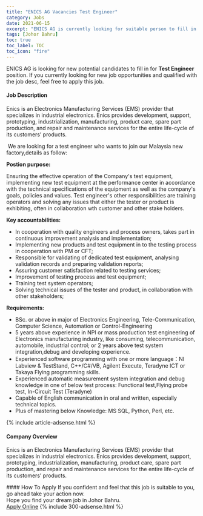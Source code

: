 ```yaml
---
title: "ENICS AG Vacancies Test Engineer" 
category: Jobs 
date: 2021-06-15 
excerpt: "ENICS AG is currently looking for suitable person to fill in the Test Engineer which based in Johor Bahru" 
tags: [Johor Bahru] 
toc: true 
toc_label: TOC 
toc_icon: "fire" 
--- 
```


<p>ENICS AG is looking for new potential candidates to fill in for <b>Test Engineer</b> position. If you currently looking for new job opportunities and qualified with the job desc, feel free to apply this job.
</p><div><div><h4>Job Description</h4></div><div><div><span><div><p>Enics is an Electronics Manufacturing Services (EMS) provider that specializes in industrial electronics. Enics provides development, support, prototyping, industrialization, manufacturing, product care, spare part production, and repair and maintenance services for the entire life-cycle of its customers&#8217; products.</p><p>&#160;We are looking for a test engineer who wants to join our Malaysia new factory,details as follow:</p><p><strong>Postion purpose:</strong></p><p>Ensuring the effective operation of the Company's test equipment, implementing new test equipment at the performance center in accordance with the technical specifications of the equipment as well as the company's goals, policies and values. Test engineer's other responsibilities are training operators and solving any issues that either the tester or product is exhibiting, often in collaboration wth customer and other stake holders.</p><p><strong>Key accountabilities:</strong></p><ul><li>In cooperation with quality engineers and process owners, takes part in continuous improvement analysis and implementation;</li><li>Implementing new products and test equipment in to the testing process in cooperation with PM or CFT;</li><li>Responsible for validating of dedicated test equipment, analysing validation records and preparing validation reports;</li><li>Assuring customer satisfaction related to testing services;</li><li>Improvement of testing process and test equipment;</li><li>Training test system operators;</li><li>Solving technical issues of the tester and product, in collaboration with other stakeholders;</li></ul><p><strong>Requirements:</strong></p><ul><li>BSc. or above in major of Electronics Engineering, Tele-Communication, Computer Science, Automation or Control-Engineering</li><li>5 years above experience in NPI or mass production test engineering of Electronics manufacturing industry, like consuming, telecommunication, automobile, industrial control; or 2 years above test system integration,debug and developing experience.&#160;</li><li>Experienced software programming with one or more language&#65306;NI Labview &amp; TestStand, C++/C#/VB, Agilent Execute, Teradyne ICT or Takaya Flying programming skills.</li><li>Experienced automatic measurement system integration and debug knowledge in one of below test process: Functional test,Flying probe test, In-Circuit Test (Teradyne)</li><li>Capable of English communication in oral and written, especially technical topics.&#160;</li><li>Plus of mastering below Knowledge: MS SQL, Python, Perl, etc.</li></ul></div></span></div></div></div> 
{% include article-adsense.html %} 
<div><div><h4>Company Overview</h4></div><div><div><span><div><p>Enics is an Electronics Manufacturing Services (EMS) provider that specializes in industrial electronics. Enics provides development, support, prototyping, industrialization, manufacturing, product care, spare part production, and repair and maintenance services for the entire life-cycle of its customers&#8217; products.</p></div></span></div></div></div> 
#### How To Apply 
If you confident and feel that this job is suitable to you, go ahead take your action now. <br/> 
Hope you find your dream job in Johor Bahru. <br/> 
<a href="https://www.jobstreet.com.my/en/job/test-engineer-4591105?jobId=jobstreet-my-job-4591105&" class="btn btn--info" target="_blank" rel="nofollow noopenner">Apply Online</a> 
{% include 300-adsense.html %} 